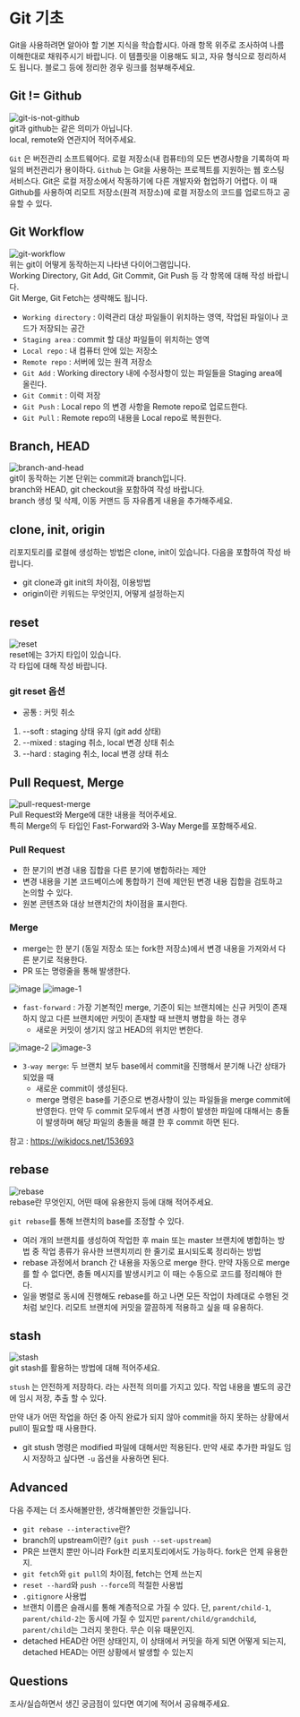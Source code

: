 # Git 기초
Git을 사용하려면 알아야 할 기본 지식을 학습합시다. 아래 항목 위주로 조사하여 나름 이해한대로 채워주시기 바랍니다. 이 템플릿을 이용해도 되고, 자유 형식으로 정리하셔도 됩니다. 블로그 등에 정리한 경우 링크를 첨부해주세요.

## Git != Github
![git-is-not-github](https://user-images.githubusercontent.com/51331195/160232512-3d6686ca-4ae3-4f11-a8d7-c893c0a7526a.png)  
git과 github는 같은 의미가 아닙니다.  
local, remote와 연관지어 적어주세요.

`Git` 은 버전관리 소프트웨어다. 로컬 저장소(내 컴퓨터)의 모든 변경사항을 기록하여 파일의 버전관리가 용이하다.
`Github` 는 Git을 사용하는 프로젝트를 지원하는 웹 호스팅 서비스다. Git은 로컬 저장소에서 작동하기에 다른 개발자와 협업하기 어렵다. 이 때 Github를 사용하여 리모트 저장소(원격 저장소)에 로컬 저장소의 코드를 업로드하고 공유할 수 있다. 

## Git Workflow
![git-workflow](https://cdn-media-1.freecodecamp.org/images/1*iL2J8k4ygQlg3xriKGimbQ.png)  
위는 git이 어떻게 동작하는지 나타낸 다이어그램입니다.  
Working Directory, Git Add, Git Commit, Git Push 등 각 항목에 대해 작성 바랍니다.  
Git Merge, Git Fetch는 생략해도 됩니다.

- `Working directory` : 이력관리 대상 파일들이 위치하는 영역, 작업된 파일이나 코드가 저장되는 공간
- `Staging area` : commit 할 대상 파일들이 위치하는 영역
- `Local repo` : 내 컴퓨터 안에 있는 저장소
- `Remote repo` : 서버에 있는 원격 저장소
- `Git Add` : Working directory 내에 수정사항이 있는 파일들을 Staging area에 올린다.
- `Git Commit` : 이력 저장
- `Git Push` : Local repo 의 변경 사항을 Remote repo로 업로드한다.
- `Git Pull` : Remote repo의 내용을 Local repo로 복원한다.

## Branch, HEAD
![branch-and-head](https://ihatetomatoes.net/wp-content/uploads/2020/04/07-head-pointer.png)  
git이 동작하는 기본 단위는 commit과 branch입니다.  
branch와 HEAD, git checkout을 포함하여 작성 바랍니다.  
branch 생성 및 삭제, 이동 커맨드 등 자유롭게 내용을 추가해주세요.


## clone, init, origin
리포지토리를 로컬에 생성하는 방법은 clone, init이 있습니다. 다음을 포함하여 작성 바랍니다.
- git clone과 git init의 차이점, 이용방법
- origin이란 키워드는 무엇인지, 어떻게 설정하는지

## reset
![reset](https://user-images.githubusercontent.com/51331195/160235594-8836570b-e8bf-484a-bb92-b2bd6d873066.png)  
reset에는 3가지 타입이 있습니다.  
각 타입에 대해 작성 바랍니다.

### git reset 옵션
- 공통 : 커밋 취소
1. --soft : staging 상태 유지 (git add 상태)
2. --mixed : staging 취소, local 변경 상태 취소
3. --hard : staging 취소, local 변경 상태 취소

## Pull Request, Merge
![pull-request-merge](https://atlassianblog.wpengine.com/wp-content/uploads/bitbucket411-blog-1200x-branches2.png)  
Pull Request와 Merge에 대한 내용을 적어주세요.  
특히 Merge의 두 타입인 Fast-Forward와 3-Way Merge를 포함해주세요.

### Pull Request
- 한 분기의 변경 내용 집합을 다른 분기에 병합하라는 제안
- 변경 내용을 기본 코드베이스에 통합하기 전에 제안된 변경 내용 집합을 검토하고 논의할 수 있다.
- 원본 콘텐츠와 대상 브랜치간의 차이점을 표시한다.

### Merge
- merge는 한 분기 (동일 저장소 또는 fork한 저장소)에서 변경 내용을 가져와서 다른 분기로 적용한다.
- PR 또는 명령줄을 통해 발생한다.

![image](https://github.com/user-attachments/assets/dff857c3-dd8a-4722-8bdd-6856d9031f9e)
![image-1](https://github.com/user-attachments/assets/682e983f-e719-4a24-9913-7c121cee27bf)
- `fast-forward` : 가장 기본적인 merge, 기준이 되는 브랜치에는 신규 커밋이 존재하지 않고 다른 브랜치에만 커밋이 존재할 때 브랜치 병합을 하는 경우
	- 새로운 커밋이 생기지 않고 HEAD의 위치만 변한다.

![image-2](https://github.com/user-attachments/assets/37c76559-af6d-400c-93dc-84da12ccb472)
![image-3](https://github.com/user-attachments/assets/536e45ab-4d4f-4548-9d55-632793d47115)
- `3-way merge`: 두 브랜치 보두 base에서 commit을 진행해서 분기해 나간 상태가 되었을 때
	- 새로운 commit이 생성된다.
	- merge 명령은 base를 기준으로 변경사항이 있는 파일들을 merge commit에 반영한다. 만약 두 commit 모두에서 변경 사항이 발생한 파일에 대해서는 충돌이 발생하며 해당 파일의 충돌을 해결 한 후 commit 하면 된다.

참고 : https://wikidocs.net/153693



## rebase
![rebase](https://user-images.githubusercontent.com/51331195/160234052-7fe70f85-5906-4474-b809-782adae92b3c.png)  
rebase란 무엇인지, 어떤 때에 유용한지 등에 대해 적어주세요.

`git rebase`를 통해 브랜치의 base를 조정할 수 있다.
- 여러 개의 브랜치를 생성하여 작업한 후 main 또는 master 브랜치에 병합하는 방법 중 작업 종류가 유사한 브랜치끼리 한 줄기로 표시되도록 정리하는 방법
- rebase 과정에서 branch 간 내용을 자동으로 merge 한다. 만약 자동으로 merge를 할 수 없다면, 충돌 메시지를 발생시키고 이 때는 수동으로 코드를 정리해야 한다.
- 일을 병렬로 동시에 진행해도 rebase를 하고 나면 모든 작업이 차례대로 수행된 것 처럼 보인다. 리모트 브랜치에 커밋을 깔끔하게 적용하고 싶을 때 유용하다.

## stash
![stash](https://d8it4huxumps7.cloudfront.net/bites/wp-content/banners/2023/4/642a663eaff96_git_stash.png)  
git stash를 활용하는 방법에 대해 적어주세요.

`stush` 는 안전하게 저장하다. 라는 사전적 의미를 가지고 있다. 작업 내용을 별도의 공간에 임시 저장, 추출 할 수 있다.

만약 내가 어떤 작업을 하던 중 아직 완료가 되지 않아 commit을 하지 못하는 상황에서 pull이 필요할 때 사용한다. 

- git stush 명령은 modified 파일에 대해서만 적용된다. 만약 새로 추가한 파일도 임시 저장하고 싶다면 `-u` 옵션을 사용하면 된다.

## Advanced
다음 주제는 더 조사해볼만한, 생각해볼만한 것들입니다. 
- `git rebase --interactive`란?
- branch의 upstream이란? (`git push --set-upstream`)
- PR은 브랜치 뿐만 아니라 Fork한 리포지토리에서도 가능하다. fork은 언제 유용한지. 
- `git fetch`와 `git pull`의 차이점, fetch는 언제 쓰는지
- `reset --hard`와 `push --force`의 적절한 사용법
- `.gitignore` 사용법
- 브랜치 이름은 슬래시를 통해 계층적으로 가질 수 있다. 단, `parent/child-1`, `parent/child-2`는 동시에 가질 수 있지만 `parent/child/grandchild`, `parent/child`는 그러지 못한다. 무슨 이유 때문인지. 
- detached HEAD란 어떤 상태인지, 이 상태에서 커밋을 하게 되면 어떻게 되는지, detached HEAD는 어떤 상황에서 발생할 수 있는지

## Questions
조사/실습하면서 생긴 궁금점이 있다면 여기에 적어서 공유해주세요.
